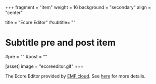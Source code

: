 +++
fragment = "item"
weight = 16
background = "secondary"
align = "center"

title = "Ecore Editor"
#subtitle= ""

# Subtitle pre and post item
#pre = ""
#post = ""

[asset]
  image = "ecoreeditor.gif"
+++

The Ecore Editor provided by [EMF.cloud](https://www.eclipse.org/emfcloud/). See [here](https://github.com/eclipse-emfcloud/ecore-glsp) for more details.